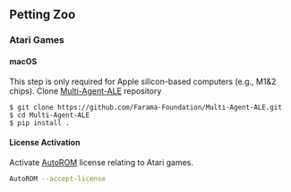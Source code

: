 ## Petting Zoo

### Atari Games

#### macOS

This step is only required for Apple silicon-based computers (e.g., M1&2 chips). Clone [Multi-Agent-ALE](https://github.com/Farama-Foundation/Multi-Agent-ALE) repository

```console
$ git clone https://github.com/Farama-Foundation/Multi-Agent-ALE.git
$ cd Multi-Agent-ALE
$ pip install .
```

#### License Activation

Activate [AutoROM](https://github.com/Farama-Foundation/AutoROM) license relating to Atari games.

```sh
AutoROM --accept-license
```
